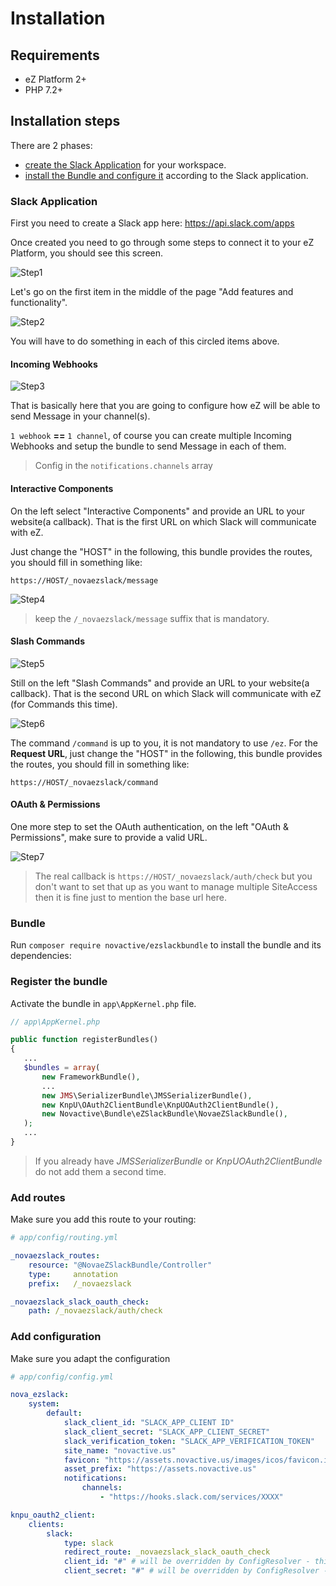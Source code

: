 # Installation


## Requirements

* eZ Platform 2+
* PHP 7.2+

## Installation steps

There are 2 phases:

- [create the Slack Application](#slack-application) for your workspace.
- [install the Bundle and configure it](#bundle) according to the Slack application.


### Slack Application

First you need to create a Slack app here: https://api.slack.com/apps

Once created you need to go through some steps to connect it to your eZ Platform, you should see this screen.

![Step1]

Let's go on the first item in the middle of the page "Add features and functionality".

![Step2]

You will have to do something in each of this circled items above.

#### Incoming Webhooks

![Step3]

That is basically here that you are going to configure how eZ will be able to send Message in your channel(s). 

`1 webhook` **==** `1 channel`, of course you can create multiple Incoming Webhooks and setup the bundle to send Message
in each of them.

> Config in the `notifications.channels` array

#### Interactive Components

On the left select "Interactive Components" and provide an URL to your website(a callback). That is the first URL on which 
Slack will communicate with eZ.

Just change the "HOST" in the following, this bundle provides the routes, you should fill in something like:

`https://HOST/_novaezslack/message`

![Step4]

> keep the `/_novaezslack/message` suffix that is mandatory.

#### Slash Commands

![Step5]

Still on the left "Slash Commands" and provide an URL to your website(a callback). That is the second URL on which Slack
will communicate with eZ (for Commands this time).
 
![Step6]

The command `/command` is up to you, it is not mandatory to use `/ez`. 
For the **Request URL**, just change the "HOST" in the following, this bundle provides the routes, you should fill in 
something like:
                        
`https://HOST/_novaezslack/command`


#### OAuth & Permissions

One more step to set the OAuth authentication, on the left "OAuth & Permissions", make sure to provide a valid URL.

![Step7]

> The real callback is `https://HOST/_novaezslack/auth/check` but you don't want to set that up as you want to manage
multiple SiteAccess then it is fine just to mention the base url here.

### Bundle

Run `composer require novactive/ezslackbundle` to install the bundle and its dependencies:

### Register the bundle

Activate the bundle in `app\AppKernel.php` file.

```php
// app\AppKernel.php

public function registerBundles()
{
   ...
   $bundles = array(
       new FrameworkBundle(),
       ...
       new JMS\SerializerBundle\JMSSerializerBundle(),
       new KnpU\OAuth2ClientBundle\KnpUOAuth2ClientBundle(),
       new Novactive\Bundle\eZSlackBundle\NovaeZSlackBundle(),
   );
   ...
}
```

> If you already have _JMSSerializerBundle_ or  _KnpUOAuth2ClientBundle_ do not add them a second time.


### Add routes

Make sure you add this route to your routing:

```yml
# app/config/routing.yml

_novaezslack_routes:
    resource: "@NovaeZSlackBundle/Controller"
    type:     annotation
    prefix:   /_novaezslack

_novaezslack_slack_oauth_check:
    path: /_novaezslack/auth/check
```

### Add configuration

Make sure you adapt the configuration

```yml
# app/config/config.yml

nova_ezslack:
    system:
        default:
            slack_client_id: "SLACK_APP_CLIENT ID"
            slack_client_secret: "SLACK_APP_CLIENT_SECRET"
            slack_verification_token: "SLACK_APP_VERIFICATION_TOKEN"
            site_name: "novactive.us"
            favicon: "https://assets.novactive.us/images/icos/favicon.ico"
            asset_prefix: "https://assets.novactive.us"
            notifications:
                channels:
                    - "https://hooks.slack.com/services/XXXX"

knpu_oauth2_client:
    clients:
        slack:
            type: slack
            redirect_route: _novaezslack_slack_oauth_check
            client_id: "#" # will be overridden by ConfigResolver - this value does not matter
            client_secret: "#" # will be overridden by ConfigResolver - this value does not matter

```

[Step1]: images/NovaeZSlack-Step1.png
[Step2]: images/NovaeZSlack-Step2.png
[Step3]: images/NovaeZSlack-Step3.png
[Step4]: images/NovaeZSlack-Step4.png
[Step5]: images/NovaeZSlack-Step5.png
[Step6]: images/NovaeZSlack-Step6.png
[Step7]: images/NovaeZSlack-Step7.png
